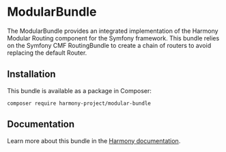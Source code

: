 ModularBundle
=============

The ModularBundle provides an integrated implementation of the Harmony Modular Routing component for the Symfony framework. This bundle relies on the Symfony CMF RoutingBundle to create a chain of routers to avoid replacing the default Router.

Installation
------------
This bundle is available as a package in Composer:

    composer require harmony-project/modular-bundle

Documentation
-------------
Learn more about this bundle in the [Harmony documentation](http://harmony-project.io).
